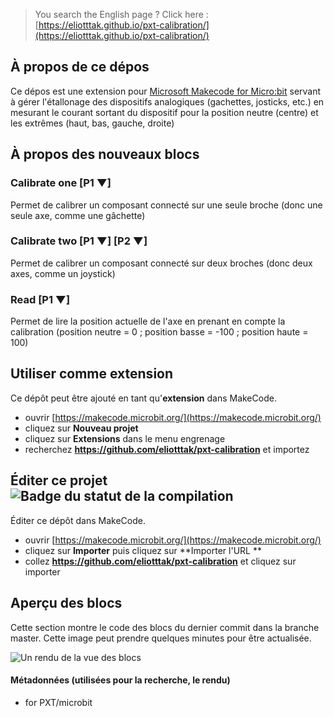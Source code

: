 > You search the English page ? Click here : [https://eliotttak.github.io/pxt-calibration/](https://eliotttak.github.io/pxt-calibration/)

## À propos de ce dépos

Ce dépos est une extension pour [Microsoft Makecode for Micro:bit](https://makecode.microbit.org/) servant à gérer l'étallonage des dispositifs analogiques (gachettes, josticks, etc.) en mesurant le courant sortant du dispositif pour la position neutre (centre) et les extrêmes (haut, bas, gauche, droite)

## À propos des nouveaux blocs

### Calibrate one [P1 ▼]
Permet de calibrer un composant connecté sur une seule broche (donc une seule axe, comme une gâchette)

### Calibrate two [P1 ▼] [P2 ▼]
Permet de calibrer un composant connecté sur deux broches (donc deux axes, comme un joystick)

### Read [P1 ▼]
Permet de lire la position actuelle de l'axe en prenant en compte la calibration (position neutre = 0 ; position basse = -100 ; position haute = 100)

## Utiliser comme extension

Ce dépôt peut être ajouté en tant qu'**extension** dans MakeCode.

* ouvrir [https://makecode.microbit.org/](https://makecode.microbit.org/)
* cliquez sur **Nouveau projet**
* cliquez sur **Extensions** dans le menu engrenage
* recherchez **https://github.com/eliotttak/pxt-calibration** et importez

## Éditer ce projet ![Badge du statut de la compilation](https://github.com/eliotttak/pxt-calibration/workflows/MakeCode/badge.svg)

Éditer ce dépôt dans MakeCode.

* ouvrir [https://makecode.microbit.org/](https://makecode.microbit.org/)
* cliquez sur **Importer** puis cliquez sur **Importer l'URL **
* collez **https://github.com/eliotttak/pxt-calibration** et cliquez sur importer

## Aperçu des blocs

Cette section montre le code des blocs du dernier commit dans la branche master.
Cette image peut prendre quelques minutes pour être actualisée.

![Un rendu de la vue des blocs](https://github.com/eliotttak/pxt-calibration/raw/master/.github/makecode/blocks.png)

#### Métadonnées (utilisées pour la recherche, le rendu)

* for PXT/microbit
<html><script src="https://makecode.com/gh-pages-embed.js" type="text/javascript"></script><script>makeCodeRender("{{ site.makecode.home_url }}", "{{ site.github.owner_name }}/{{ site.github.repository_name }}");</script>

